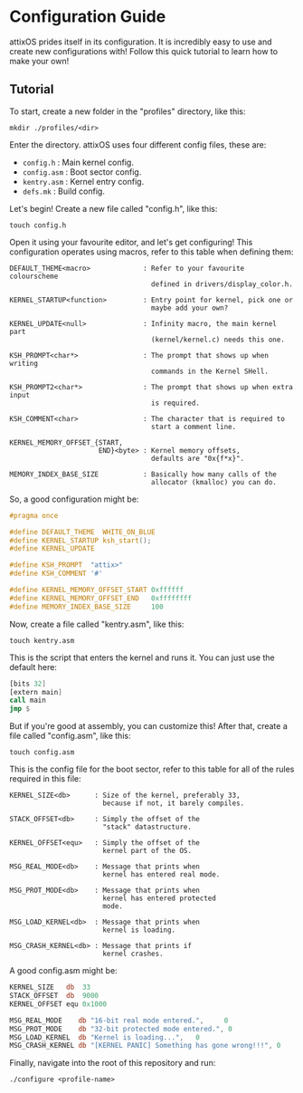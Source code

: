 # Configuration Guide

attixOS prides itself in its configuration. It is incredibly easy to use and create
new configurations with! Follow this quick tutorial to learn how to make your own!

## Tutorial

To start, create a new folder in the "profiles" directory, like this:
```console
mkdir ./profiles/<dir>
```
Enter the directory. attixOS uses four different config files, these are:

- `config.h`   : Main kernel config.
- `config.asm` : Boot sector config.
- `kentry.asm` : Kernel entry config.
- `defs.mk`    : Build config.

Let's begin! Create a new file called "config.h", like this:


```console
touch config.h
```

Open it using your favourite editor, and let's get configuring! This configuration
operates using macros, refer to this table when defining them:


```
DEFAULT_THEME<macro>             : Refer to your favourite colourscheme
                                   defined in drivers/display_color.h.

KERNEL_STARTUP<function>         : Entry point for kernel, pick one or
                                   maybe add your own?

KERNEL_UPDATE<null>              : Infinity macro, the main kernel part
                                   (kernel/kernel.c) needs this one.

KSH_PROMPT<char*>                : The prompt that shows up when writing
                                   commands in the Kernel SHell.

KSH_PROMPT2<char*>               : The prompt that shows up when extra input
                                   is required.

KSH_COMMENT<char>                : The character that is required to
                                   start a comment line.

KERNEL_MEMORY_OFFSET_{START,
                      END}<byte> : Kernel memory offsets,
                                   defaults are "0x{f*x}".

MEMORY_INDEX_BASE_SIZE           : Basically how many calls of the
                                   allocator (kmalloc) you can do.
```

So, a good configuration might be:

```c
#pragma once

#define DEFAULT_THEME  WHITE_ON_BLUE
#define KERNEL_STARTUP ksh_start();
#define KERNEL_UPDATE

#define KSH_PROMPT  "attix>"
#define KSH_COMMENT '#'

#define KERNEL_MEMORY_OFFSET_START 0xffffff
#define KERNEL_MEMORY_OFFSET_END   0xffffffff
#define MEMORY_INDEX_BASE_SIZE     100
```

Now, create a file called "kentry.asm", like this:

```console
touch kentry.asm
```

This is the script that enters the kernel and runs
it. You can just use the default here:

```asm
[bits 32]
[extern main]
call main
jmp $
```

But if you're good at assembly, you can customize this!
After that, create a file called "config.asm", like this:

```console
touch config.asm
```

This is the config file for the boot sector, refer to this
table for all of the rules required in this file:

```
KERNEL_SIZE<db>      : Size of the kernel, preferably 33,
                       because if not, it barely compiles.

STACK_OFFSET<db>     : Simply the offset of the
                       "stack" datastructure.

KERNEL_OFFSET<equ>   : Simply the offset of the
                       kernel part of the OS.

MSG_REAL_MODE<db>    : Message that prints when
                       kernel has entered real mode.

MSG_PROT_MODE<db>    : Message that prints when
                       kernel has entered protected
                       mode.

MSG_LOAD_KERNEL<db>  : Message that prints when
                       kernel is loading.

MSG_CRASH_KERNEL<db> : Message that prints if
                       kernel crashes.
```

A good config.asm might be:

```asm
KERNEL_SIZE   db  33
STACK_OFFSET  db  9000
KERNEL_OFFSET equ 0x1000

MSG_REAL_MODE    db "16-bit real mode entered.",     0
MSG_PROT_MODE    db "32-bit protected mode entered.", 0
MSG_LOAD_KERNEL  db "Kernel is loading...",   0
MSG_CRASH_KERNEL db "[KERNEL PANIC] Something has gone wrong!!!", 0
```

Finally, navigate into the root of this repository
and run:

```console
./configure <profile-name>
```